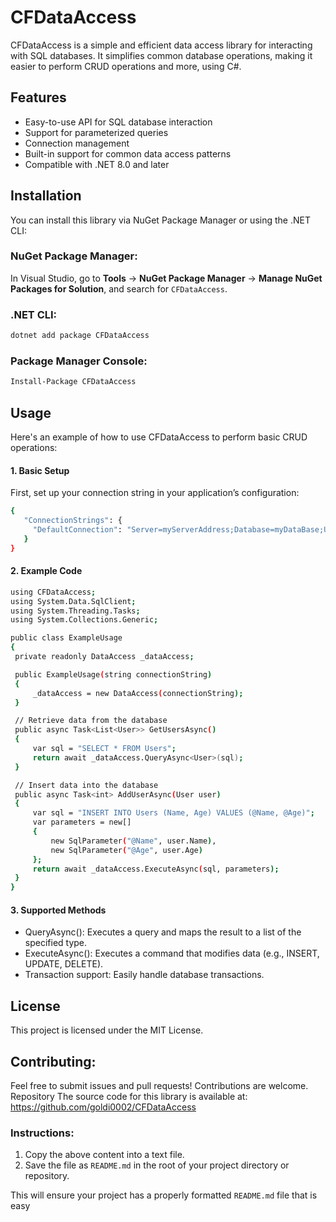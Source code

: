 ﻿# CFDataAccess

CFDataAccess is a simple and efficient data access library for interacting with SQL databases. It simplifies common database operations, making it easier to perform CRUD operations and more, using C#.

## Features

- Easy-to-use API for SQL database interaction
- Support for parameterized queries
- Connection management
- Built-in support for common data access patterns
- Compatible with .NET 8.0 and later

## Installation

You can install this library via NuGet Package Manager or using the .NET CLI:

### NuGet Package Manager:
In Visual Studio, go to **Tools** → **NuGet Package Manager** → **Manage NuGet Packages for Solution**, and search for `CFDataAccess`.

### .NET CLI:

```bash
dotnet add package CFDataAccess
````

### Package Manager Console:
```bash
Install-Package CFDataAccess
````
## Usage
Here's an example of how to use CFDataAccess to perform basic CRUD operations:
 #### 1. Basic Setup
  First, set up your connection string in your application’s configuration:
   ```bash
   {
      "ConnectionStrings": {
        "DefaultConnection": "Server=myServerAddress;Database=myDataBase;User Id=myUsername;Password=myPassword;"
      }
   }
````
  #### 2. Example Code
   ```bash
   using CFDataAccess;
using System.Data.SqlClient;
using System.Threading.Tasks;
using System.Collections.Generic;

public class ExampleUsage
{
    private readonly DataAccess _dataAccess;

    public ExampleUsage(string connectionString)
    {
        _dataAccess = new DataAccess(connectionString);
    }

    // Retrieve data from the database
    public async Task<List<User>> GetUsersAsync()
    {
        var sql = "SELECT * FROM Users";
        return await _dataAccess.QueryAsync<User>(sql);
    }

    // Insert data into the database
    public async Task<int> AddUserAsync(User user)
    {
        var sql = "INSERT INTO Users (Name, Age) VALUES (@Name, @Age)";
        var parameters = new[]
        {
            new SqlParameter("@Name", user.Name),
            new SqlParameter("@Age", user.Age)
        };
        return await _dataAccess.ExecuteAsync(sql, parameters);
    }
}
````
 #### 3. Supported Methods
  - QueryAsync<T>(): Executes a query and maps the result to a list of the specified type.
  - ExecuteAsync(): Executes a command that modifies data (e.g., INSERT, UPDATE, DELETE).
  - Transaction support: Easily handle database transactions.
## License
This project is licensed under the MIT License.

## Contributing:

Feel free to submit issues and pull requests! Contributions are welcome.
Repository
The source code for this library is available at: https://github.com/goldi0002/CFDataAccess

### Instructions:
1. Copy the above content into a text file.
2. Save the file as `README.md` in the root of your project directory or repository.

This will ensure your project has a properly formatted `README.md` file that is easy 